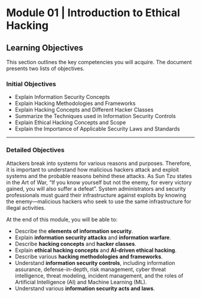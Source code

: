 # Module 01 | Introduction to Ethical Hacking 

## Learning Objectives 

This section outlines the key competencies you will acquire. The document presents two lists of objectives.

### Initial Objectives
* Explain Information Security Concepts 
* Explain Hacking Methodologies and Frameworks 
* Explain Hacking Concepts and Different Hacker Classes 
* Summarize the Techniques used in Information Security Controls 
* Explain Ethical Hacking Concepts and Scope 
* Explain the Importance of Applicable Security Laws and Standards 

---

### Detailed Objectives

Attackers break into systems for various reasons and purposes. Therefore, it is important to understand how malicious hackers attack and exploit systems and the probable reasons behind these attacks. As Sun Tzu states in the Art of War, “If you know yourself but not the enemy, for every victory gained, you will also suffer a defeat”. System administrators and security professionals must guard their infrastructure against exploits by knowing the enemy—malicious hackers who seek to use the same infrastructure for illegal activities.

At the end of this module, you will be able to: 
* Describe the **elements of information security**.
* Explain **information security attacks** and **information warfare**.
* Describe **hacking concepts** and **hacker classes**.
* Explain **ethical hacking concepts** and **AI-driven ethical hacking**.
* Describe various **hacking methodologies and frameworks**.
* Understand **information security controls**, including information assurance, defense-in-depth, risk management, cyber threat intelligence, threat modeling, incident management, and the roles of Artificial Intelligence (AI) and Machine Learning (ML).
* Understand various **information security acts and laws**.
